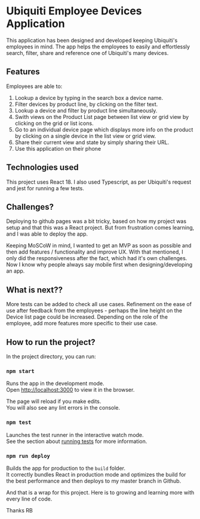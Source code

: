 # Ubiquiti Employee Devices Application


This application has been designed and developed keeping Ubiquiti's employees in mind. The app helps the employees to easily and effortlessly search, filter, share and reference one of Ubiquiti's many devices.

## Features

Employees are able to: 
1. Lookup a device by typing in the search box a device name.
2. Filter devices by product line, by clicking on the filter text.
3. Lookup a device and filter by product line simultaneously.
4. Swith views on the Product List page between list view or grid view by clicking on the grid or list icons.
5. Go to an individual device page which displays more info on the product by clicking on a single device in the list view or grid view.
6. Share their current view and state by simply sharing their URL.
7. Use this application on their phone

## Technologies used

This project uses React 18.  I also used Typescript, as per Ubiquiti's request and jest for running a few tests.

## Challenges?

Deploying to github pages was a bit tricky, based on how my project was setup and that this was a React project.  But from frustration comes learning, and I was able to deploy the app.

Keeping MoSCoW in mind, I wanted to get an MVP as soon as possible and then add features / functionality and improve UX. With that mentioned, I only did the responsiveness after the fact, which had it's own challenges. Now I know why people always say mobile first when designing/developing an app.

## What is next??

More tests can be added to check all use cases.
Refinement on the ease of use after feedback from the employees - perhaps the line height on the Device list page could be increased.
Depending on the role of the employee, add more features more specific to their use case.

## How to run the project?

In the project directory, you can run:

### `npm start`

Runs the app in the development mode.\
Open [http://localhost:3000](http://localhost:3000) to view it in the browser.

The page will reload if you make edits.\
You will also see any lint errors in the console.

### `npm test`

Launches the test runner in the interactive watch mode.\
See the section about [running tests](https://facebook.github.io/create-react-app/docs/running-tests) for more information.

### `npm run deploy`

Builds the app for production to the `build` folder.\
It correctly bundles React in production mode and optimizes the build for the best performance and then deploys to my master branch in Github.


And that is a wrap for this project. Here is to growing and learning more with every line of code.

Thanks
RB


